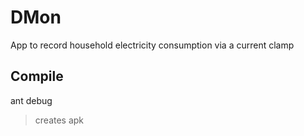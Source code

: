 DMon
====

App to record household electricity consumption via a current clamp


Compile
-------

ant debug
> creates apk

